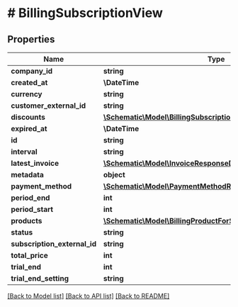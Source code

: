 # # BillingSubscriptionView

## Properties

Name | Type | Description | Notes
------------ | ------------- | ------------- | -------------
**company_id** | **string** |  | [optional]
**created_at** | **\DateTime** |  |
**currency** | **string** |  |
**customer_external_id** | **string** |  |
**discounts** | [**\Schematic\Model\BillingSubscriptionDiscountView[]**](BillingSubscriptionDiscountView.md) |  |
**expired_at** | **\DateTime** |  | [optional]
**id** | **string** |  |
**interval** | **string** |  |
**latest_invoice** | [**\Schematic\Model\InvoiceResponseData**](InvoiceResponseData.md) |  | [optional]
**metadata** | **object** |  | [optional]
**payment_method** | [**\Schematic\Model\PaymentMethodResponseData**](PaymentMethodResponseData.md) |  | [optional]
**period_end** | **int** |  |
**period_start** | **int** |  |
**products** | [**\Schematic\Model\BillingProductForSubscriptionResponseData[]**](BillingProductForSubscriptionResponseData.md) |  |
**status** | **string** |  |
**subscription_external_id** | **string** |  |
**total_price** | **int** |  |
**trial_end** | **int** |  | [optional]
**trial_end_setting** | **string** |  | [optional]

[[Back to Model list]](../../README.md#models) [[Back to API list]](../../README.md#endpoints) [[Back to README]](../../README.md)
